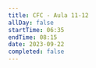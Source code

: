 ```yaml
---
title: CFC - Aula 11-12
allDay: false
startTime: 06:35
endTime: 08:15
date: 2023-09-22
completed: false
---
```


